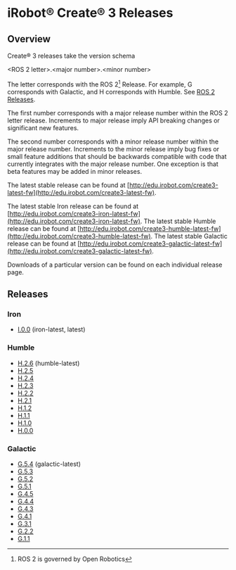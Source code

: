 # iRobot® Create® 3 Releases

## Overview
Create® 3 releases take the version schema

<ROS 2 letter\>.<major number\>.<minor number\>

The letter corresponds with the ROS 2[^1] Release.
For example, G corresponds with Galactic, and H corresponds with Humble.
See [ROS 2 Releases](https://docs.ros.org/en/rolling/Releases.html).

The first number corresponds with a major release number within the ROS 2 letter release.
Increments to major release imply API breaking changes or significant new features.

The second number corresponds with a minor release number within the major release number.
Increments to the minor release imply bug fixes or small feature additions that should be backwards compatible with code that currently integrates with the major release number.
One exception is that beta features may be added in minor releases.

The latest stable release can be found at
[http://edu.irobot.com/create3-latest-fw](http://edu.irobot.com/create3-latest-fw).

The latest stable Iron release can be found at
[http://edu.irobot.com/create3-iron-latest-fw](http://edu.irobot.com/create3-iron-latest-fw).
The latest stable Humble release can be found at
[http://edu.irobot.com/create3-humble-latest-fw](http://edu.irobot.com/create3-humble-latest-fw).
The latest stable Galactic release can be found at
[http://edu.irobot.com/create3-galactic-latest-fw](http://edu.irobot.com/create3-galactic-latest-fw).

Downloads of a particular version can be found on each individual release page.

## Releases

### Iron
* [I.0.0](../i_0_0) (iron-latest, latest)

### Humble
* [H.2.6](../h_2_6) (humble-latest)
* [H.2.5](../h_2_5)
* [H.2.4](../h_2_4)
* [H.2.3](../h_2_3)
* [H.2.2](../h_2_2)
* [H.2.1](../h_2_1)
* [H.1.2](../h_1_2)
* [H.1.1](../h_1_1)
* [H.1.0](../h_1_0)
* [H.0.0](../h_0_0)

### Galactic
* [G.5.4](../g_5_4) (galactic-latest)
* [G.5.3](../g_5_3)
* [G.5.2](../g_5_2)
* [G.5.1](../g_5_1)
* [G.4.5](../g_4_5)
* [G.4.4](../g_4_4)
* [G.4.3](../g_4_3)
* [G.4.1](../g_4_1)
* [G.3.1](../g_3_1)
* [G.2.2](../g_2_2)
* [G.1.1](../g_1_1)

[^1]: ROS 2 is governed by Open Robotics
[^2]: All trademarks mentioned are the property of their respective owners.
